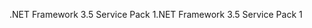 <span data-ttu-id="49ea2-101">.NET Framework 3.5 Service Pack 1</span><span class="sxs-lookup"><span data-stu-id="49ea2-101">.NET Framework 3.5 Service Pack 1</span></span>
